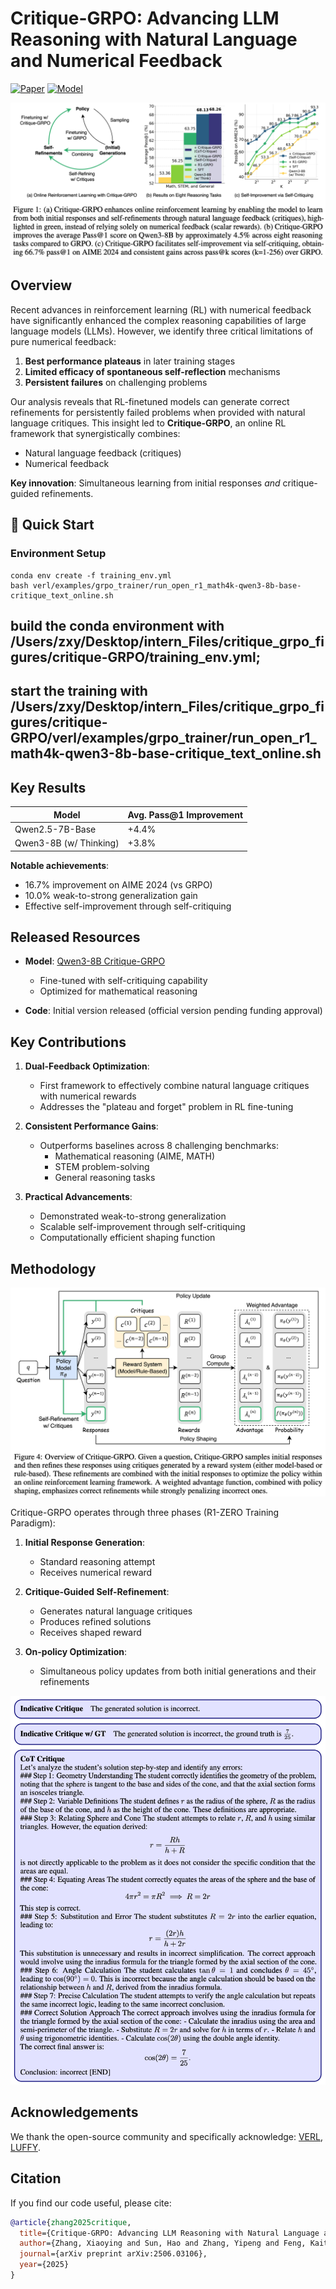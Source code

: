 # **Critique-GRPO: Advancing LLM Reasoning with Natural Language and Numerical Feedback**  

[![Paper](https://img.shields.io/badge/arXiv-2506.03106-b31b1b.svg)](https://arxiv.org/abs/2506.03106)
[![Model](https://img.shields.io/badge/🤗%20Model-Critique_GRPO_Qwen3--8B-blue)](https://huggingface.co/xyingzhang/critique_grpo_math_4k_qwen3_8b_rollout7_self_critique_1_global_step_300)

![Method Overview](Introduction.png)

## Overview

Recent advances in reinforcement learning (RL) with numerical feedback have significantly enhanced the complex reasoning capabilities of large language models (LLMs). However, we identify three critical limitations of pure numerical feedback:

1. **Best performance plateaus** in later training stages
2. **Limited efficacy of spontaneous self-reflection** mechanisms
3. **Persistent failures** on challenging problems

Our analysis reveals that RL-finetuned models can generate correct refinements for persistently failed problems when provided with natural language critiques. This insight led to **Critique-GRPO**, an online RL framework that synergistically combines:

- Natural language feedback (critiques)
- Numerical feedback

**Key innovation**: Simultaneous learning from initial responses *and* critique-guided refinements.

## 🚀 Quick Start

### Environment Setup
```
conda env create -f training_env.yml
bash verl/examples/grpo_trainer/run_open_r1_math4k-qwen3-8b-base-critique_text_online.sh
```


## build the conda environment with /Users/zxy/Desktop/intern_Files/critique_grpo_figures/critique-GRPO/training_env.yml; 

## start the training with /Users/zxy/Desktop/intern_Files/critique_grpo_figures/critique-GRPO/verl/examples/grpo_trainer/run_open_r1_math4k-qwen3-8b-base-critique_text_online.sh

## Key Results

| Model                | Avg. Pass@1 Improvement |
|----------------------|-----------------------|
| Qwen2.5-7B-Base      | +4.4%                |
| Qwen3-8B (w/ Thinking)| +3.8%               |

**Notable achievements**:
- 16.7% improvement on AIME 2024 (vs GRPO)
- 10.0% weak-to-strong generalization gain
- Effective self-improvement through self-critiquing

## Released Resources

- **Model**: [Qwen3-8B Critique-GRPO](https://huggingface.co/xyingzhang/critique_grpo_math_4k_qwen3_8b_rollout7_self_critique_1_global_step_300)
  - Fine-tuned with self-critiquing capability
  - Optimized for mathematical reasoning

- **Code**: Initial version released (official version pending funding approval)

## Key Contributions

1. **Dual-Feedback Optimization**:
   - First framework to effectively combine natural language critiques with numerical rewards
   - Addresses the "plateau and forget" problem in RL fine-tuning

2. **Consistent Performance Gains**:
   - Outperforms baselines across 8 challenging benchmarks:
     - Mathematical reasoning (AIME, MATH)
     - STEM problem-solving
     - General reasoning tasks

3. **Practical Advancements**:
   - Demonstrated weak-to-strong generalization
   - Scalable self-improvement through self-critiquing
   - Computationally efficient shaping function

## Methodology

![Method](Critique_GRPO.png)

Critique-GRPO operates through three phases (R1-ZERO Training Paradigm):

1. **Initial Response Generation**:
   - Standard reasoning attempt
   - Receives numerical reward

2. **Critique-Guided Self-Refinement**:
   - Generates natural language critiques
   - Produces refined solutions
   - Receives shaped reward

3. **On-policy Optimization**:
   - Simultaneous policy updates from both initial generations and their refinements

![Critiques](Three_types_of_critique.png)

## Acknowledgements
We thank the open-source community and specifically acknowledge: [VERL](https://github.com/volcengine/verl), [LUFFY](https://github.com/ElliottYan/LUFFY).

## Citation
If you find our code useful, please cite:
```bibtex
@article{zhang2025critique,
  title={Critique-GRPO: Advancing LLM Reasoning with Natural Language and Numerical Feedback},
  author={Zhang, Xiaoying and Sun, Hao and Zhang, Yipeng and Feng, Kaituo and Lu, Chaochao and Yang, Chao and Meng, Helen},
  journal={arXiv preprint arXiv:2506.03106},
  year={2025}
}